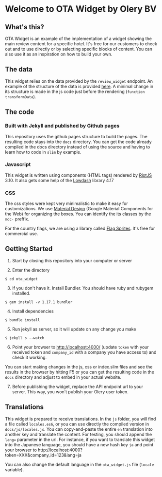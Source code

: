 # Welcome to OTA Widget by Olery BV

## What's this?
OTA Widget is an example of the implementation of a widget showing the main review content for a specific hotel.
It's free for our customers to check out and to use directly or by selecting specific blocks of content. You can also use it as an inspiration on how to build your own.

## The data
This widget relies on the data provided by the `review_widget` endpoint. An example of the structure of the data is provided [here](/data_example.md).
A minimal change in its structure is made in the js code just before the rendering (`function transformData`).

## The code
### Built with Jekyll and published by Github pages
This repository uses the github pages structure to build the pages. The resulting code stays into the `docs` directory. You can get the code already compiled in the docs directory instead of using the source and having to learn how to code in `slim` by example.

### Javascript
This widget is written using components (HTML tags) rendered by [RiotJS](https://riot.js.org/) 3.10. It also gets some help of the [Lowdash](https://lodash.com/) library 4.17

### CSS
The css styles were kept very minimalistic to make it easy for customizations. We use [Material Design](https://material.io/collections/developer-tutorials/#web) (Google Material Components for the Web) for organizing the boxes. You can identify the its classes by the `mdc-` preffix.

For the country flags, we are using a library called [Flag Sprites](https://www.flag-sprites.com/). It's free for commercial use. 

## Getting Started

1. Start by closing this repository into your computer or server

2. Enter the directory

```
$ cd ota_widget
```

3. If you don't have it. Install Bundler. You should have ruby and rubygem installed.
```
$ gem install -v 1.17.1 bundler
```

4. Install dependencies
```
$ bundle install
```

5. Run jekyll as server, so it will update on any change you make
```
$ jekyll s --watch
```

6. Point your browser to [http://localhost:4000/](http://localhost:4000?token=XXX&company_id=) (update `token` with your received token and `company_id` with a company you have access to) and check it working.

You can start making changes in the js, css or index.slim files and see the results in the browser by hitting F5 or you can get the resulting code in the `docs` directory and adjust to embed in your actual website.

7. Before publishing the widget, replace the API endpoint url to your server. This way, you won't publish your Olery user token.

## Translations
This widget is prepared to receive translations. In the `js` folder, you will find a file called `locales.es6`, or you can use directly the compiled version in `docs/js/locales.js`.
You can copy-and-paste the entire `en` translation into another key and translate the content. For testing, you should append the `lang=` parameter in the url.
For instance, if you want to translate this widget into the Japanese language, you should have a new hash key `ja` and point your browser to http://localhost:4000?token=XXX&company_id=123&lang=ja

You can also change the default language in the `ota_widget.js` file (`locale` variable).
